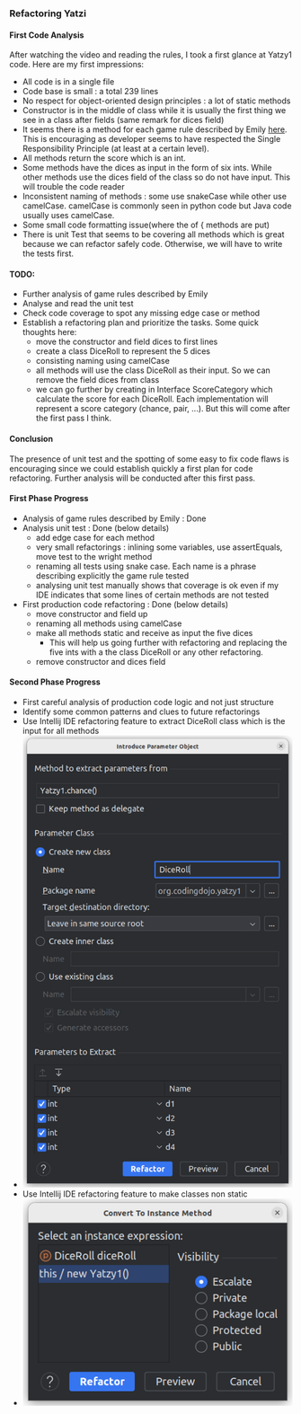 ### Refactoring Yatzi

#### First Code Analysis

After watching the video and reading the rules, I took a first glance at Yatzy1 code. Here are my first impressions:

- All code is in a single file
- Code base is small : a total 239 lines
- No respect for object-oriented design principles : a lot of static methods
- Constructor is in the middle of class while it is usually the first thing we see in a class after fields (same remark
  for dices field)
- It seems there is a method for each game rule described by
  Emily [here](https://sammancoaching.org/kata_descriptions/yatzy.html). This is encouraging as developer seems to have
  respected the Single Responsibility Principle (at least at a certain level).
- All methods return the score which is an int.
- Some methods have the dices as input in the form of six ints. While other methods use the dices field of the class so
  do not have input. This will trouble the code reader
- Inconsistent naming of methods : some use snakeCase while other use camelCase. camelCase is commonly seen in python
  code but Java code usually uses camelCase.
- Some small code formatting issue(where the of { methods are put)
- There is unit Test that seems to be covering all methods which is great because we can refactor safely code.
  Otherwise, we will have to write the tests first.

#### TODO:

- Further analysis of game rules described by Emily
- Analyse and read the unit test
- Check code coverage to spot any missing edge case or method
- Establish a refactoring plan and prioritize the tasks. Some quick thoughts here:
    - move the constructor and field dices to first lines
    - create a class DiceRoll to represent the 5 dices
    - consisting naming using camelCase
    - all methods will use the class DiceRoll as their input. So we can remove the field dices from class
    - we can go further by creating in Interface ScoreCategory which calculate the score for each DiceRoll. Each
      implementation will represent a score category (chance, pair, ...). But this will come after the first pass I
      think.

#### Conclusion

The presence of unit test and the spotting of some easy to fix code flaws is encouraging since we could establish
quickly a first plan for code refactoring. Further analysis will be conducted after this first pass.

#### First Phase Progress

- Analysis of game rules described by Emily : Done
- Analysis unit test : Done (below details)
    - add edge case for each method
    - very small refactorings : inlining some variables, use assertEquals, move test to the wright method
    - renaming all tests using snake case. Each name is a phrase describing explicitly the game rule tested
    - analysing unit test manually shows that coverage is ok even if my IDE indicates that some lines of certain methods
      are not tested
- First production code refactoring : Done (below details)
    - move constructor and field up
    - renaming all methods using camelCase
    - make all methods static and receive as input the five dices 
      - This will help us going further with refactoring and
        replacing the five ints with a the class DiceRoll or any other refactoring.
    - remove constructor and dices field

#### Second Phase Progress

- First careful analysis of production code logic and not just structure
- Identify some common patterns and clues to future refactorings
- Use Intellij IDE refactoring feature to extract DiceRoll class which is the input for all methods 
- ![Alt text](./doc/refactoring_introduce_parameter_object.png)
- Use Intellij IDE refactoring feature to make classes non static 
- ![Alt text](./doc/refactoring_convert_to_instance_method.png)